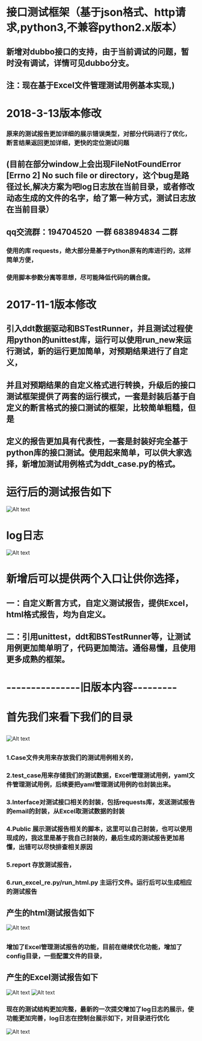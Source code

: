 # 接口测试框架（基于json格式、http请求,python3,不兼容python2.x版本） 
## 新增对dubbo接口的支持，由于当前调试的问题，暂时没有调试，详情可见dubbo分支。

## 注：现在基于Excel文件管理测试用例基本实现,)
# 2018-3-13版本修改
### 原来的测试报告更加详细的展示错误类型，对部分代码进行了优化，断言结果返回更加详细，更快的定位测试问题
## (目前在部分window上会出现FileNotFoundError [Errno 2] No such file or directory，这个bug是路径过长,解决方案为吧log日志放在当前目录，或者修改动态生成的文件的名字，给了第一种方式，测试日志放在当前目录）
## qq交流群：194704520  一群   683894834 二群
### 使用的库 requests，绝大部分是基于Python原有的库进行的，这样简单方便，
### 使用脚本参数分离等思想，尽可能降低代码的耦合度。
# 2017-11-1版本修改
## 引入ddt数据驱动和BSTestRunner，并且测试过程使用python的unittest库，运行可以使用run_new来运行测试，新的运行更加简单，对预期结果进行了自定义，
## 并且对预期结果的自定义格式进行转换，升级后的接口测试框架提供了两套的运行模式，一套是封装后基于自定义的断言格式的接口测试的框架，比较简单粗糙，但是
## 定义的报告更加具有代表性，一套是封装好完全基于python库的接口测试。使用起来简单，可以供大家选择，新增加测试用例格式为ddt_case.py的格式。
# 运行后的测试报告如下
![Alt text](https://github.com/liwanlei/jiekou-python3/blob/master/img/%E6%96%B0%E7%89%88%E6%9C%AC%E6%B5%8B%E8%AF%95%E6%8A%A5%E5%91%8A.png)
# log日志
![Alt text](https://github.com/liwanlei/jiekou-python3/blob/master/img/xinbanbenlog.png)
#  新增后可以提供两个入口让供你选择，
## 一：自定义断言方式，自定义测试报告，提供Excel，html格式报告，均为自定义。
##  二：引用unittest，ddt和BSTestRunner等，让测试用例更加简单明了，代码更加简洁。通俗易懂，且使用更多成熟的框架。
# ---------------旧版本内容---------
# 首先我们来看下我们的目录
##
![Alt text](https://github.com/liwanlei/jiekou-python3/blob/master/img/xiangmujiegoutu.png)
##
### 1.Case文件夹用来存放我们的测试用例相关的，
### 2.test_case用来存储我们的测试数据，Excel管理测试用例，yaml文件管理测试用例，后续要把yaml管理测试用例的也封装出来。
### 3.Interface对测试接口相关的封装，包括requests库，发送测试报告的email的封装，从Excel取测试数据的封装
### 4.Public 展示测试报告相关的脚本，这里可以自己封装，也可以使用现成的，我这里是基于我自己封装的，最后生成的测试报告更加易懂，出错可以尽快排查相关原因
### 5.report 存放测试报告，
### 6.run_excel_re.py/run_html.py 主运行文件。运行后可以生成相应的测试报告
##
## 产生的html测试报告如下
![Alt text](https://github.com/liwanlei/jiekou/blob/master/img/cebaogaotu.png)
##
### 增加了Excel管理测试报告的功能，目前在继续优化功能，增加了config目录，一些配置文件的目录，
##
## 产生的Excel测试报告如下
![Alt text](https://github.com/liwanlei/jiekou/blob/master/img/excel.png)
![Alt text](https://github.com/liwanlei/jiekou/blob/master/img/excel2.png)
### 现在的测试结构更加完整，最新的一次提交增加了log日志的展示，使功能更加完善，log日志在控制台展示如下，对目录进行优化
![Alt text](https://github.com/liwanlei/jiekou/blob/master/img/log.png)



